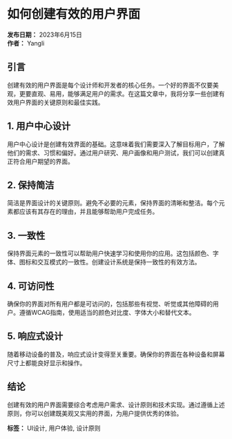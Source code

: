 # 如何创建有效的用户界面

**发布日期：** 2023年6月15日  
**作者：** Yangli

## 引言

创建有效的用户界面是每个设计师和开发者的核心任务。一个好的界面不仅要美观，更要直观、易用，能够满足用户的需求。在这篇文章中，我将分享一些创建有效用户界面的关键原则和最佳实践。

## 1. 用户中心设计

用户中心设计是创建有效界面的基础。这意味着我们需要深入了解目标用户，了解他们的需求、习惯和偏好。通过用户研究、用户画像和用户测试，我们可以创建真正符合用户期望的界面。

## 2. 保持简洁

简洁是界面设计的关键原则。避免不必要的元素，保持界面的清晰和整洁。每个元素都应该有其存在的理由，并且能够帮助用户完成任务。

## 3. 一致性

保持界面元素的一致性可以帮助用户快速学习和使用你的应用。这包括颜色、字体、图标和交互模式的一致性。创建设计系统是保持一致性的有效方法。

## 4. 可访问性

确保你的界面对所有用户都是可访问的，包括那些有视觉、听觉或其他障碍的用户。遵循WCAG指南，使用适当的颜色对比度、字体大小和替代文本。

## 5. 响应式设计

随着移动设备的普及，响应式设计变得至关重要。确保你的界面在各种设备和屏幕尺寸上都能良好显示和操作。

## 结论

创建有效的用户界面需要综合考虑用户需求、设计原则和技术实现。通过遵循上述原则，你可以创建既美观又实用的界面，为用户提供优秀的体验。

**标签：** UI设计, 用户体验, 设计原则
